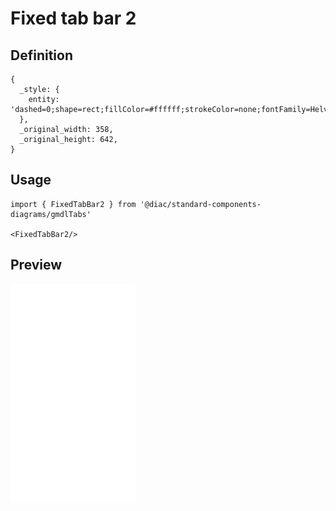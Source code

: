 # Fixed tab bar 2

## Definition

```
{
  _style: { 
    entity: 'dashed=0;shape=rect;fillColor=#ffffff;strokeColor=none;fontFamily=Helvetica;fontSize=12;fontColor=default;',
  },
  _original_width: 358,
  _original_height: 642,
}
```

## Usage

```
import { FixedTabBar2 } from '@diac/standard-components-diagrams/gmdlTabs'

<FixedTabBar2/>
```

## Preview

<img src="./fixed-tab-bar-2.png" width="200"/>
